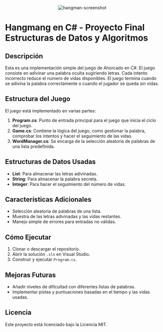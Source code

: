 <!-- ![image](https://github.com/user-attachments/assets/7f9ed7bd-b51d-44f1-890e-39edd0d38437) -->

<div align="center">
  <img src="https://github.com/user-attachments/assets/7f9ed7bd-b51d-44f1-890e-39edd0d38437" alt="hangman-screenshot" style="vertical-align: middle;"/>
</div>

# Hangmang en C# - Proyecto Final Estructuras de Datos y Algoritmos

## Descripción
Esta es una implementación simple del juego de Ahorcado en C#. El juego consiste en adivinar una palabra oculta sugiriendo letras. Cada intento incorrecto reduce el número de vidas disponibles. El juego termina cuando se adivina la palabra correctamente o cuando el jugador se queda sin vidas.

## Estructura del Juego
El juego está implementado en varias partes:

1. **Program.cs**: Punto de entrada principal para el juego que inicia el ciclo del juego.
2. **Game.cs**: Contiene la lógica del juego, como gestionar la palabra, comprobar los intentos y hacer el seguimiento de las vidas.
3. **WordManager.cs**: Se encarga de la selección aleatoria de palabras de una lista predefinida.
<!-- 4. **GameTests.cs**: Pruebas unitarias para verificar la corrección de la lógica del juego. -->

## Estructuras de Datos Usadas
- **List**: Para almacenar las letras adivinadas.
- **String**: Para almacenar la palabra secreta.
- **Integer**: Para hacer el seguimiento del número de vidas.

## Características Adicionales
- Selección aleatoria de palabras de una lista.
- Muestra de las letras adivinadas y las vidas restantes.
- Manejo simple de errores para entradas no válidas.

## Cómo Ejecutar
1. Clonar o descargar el repositorio.
2. Abrir la solución `.sln` en Visual Studio.
3. Construir y ejecutar `Program.cs`.

## Mejoras Futuras
- Añadir niveles de dificultad con diferentes listas de palabras.
- Implementar pistas y puntuaciones basadas en el tiempo y las vidas usadas.

## Licencia
Este proyecto está licenciado bajo la Licencia MIT.

